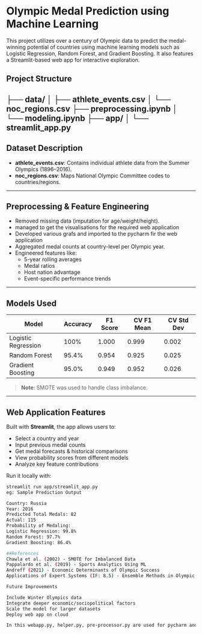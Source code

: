 #  Olympic Medal Prediction using Machine Learning

This project utilizes over a century of Olympic data to predict the medal-winning potential of countries using machine learning models such as Logistic Regression, Random Forest, and Gradient Boosting. It also features a Streamlit-based web app for interactive exploration.

## Project Structure

├── data/ │ ├── athlete_events.csv │ └── noc_regions.csv ├── preprocessing.ipynb │ └── modeling.ipynb ├── app/ │ └── streamlit_app.py 
---

##  Dataset Description

- **athlete_events.csv**: Contains individual athlete data from the Summer Olympics (1896–2016).
- **noc_regions.csv**: Maps National Olympic Committee codes to countries/regions.

---

## Preprocessing & Feature Engineering
- Removed missing data (imputation for age/weight/height).
- managed to get the visualisations for the required web application
- Developed various grafs and imported to the pycharm fir the web application
- Aggregated medal counts at country-level per Olympic year.
- Engineered features like:
  - 5-year rolling averages
  - Medal ratios
  - Host nation advantage
  - Event-specific performance trends

---

## Models Used

| Model               | Accuracy | F1 Score | CV F1 Mean | CV Std Dev |
|---------------------|----------|----------|-------------|-------------|
| Logistic Regression | 100%     | 1.000     | 0.999       | 0.002       |
| Random Forest       | 95.4%    | 0.954     | 0.925       | 0.025       |
| Gradient Boosting   | 95.0%    | 0.949     | 0.952       | 0.026       |

> **Note**: SMOTE was used to handle class imbalance.

---

##  Web Application Features

Built with **Streamlit**, the app allows users to:

- Select a country and year
- Input previous medal counts
- Get medal forecasts & historical comparisons
- View probability scores from different models
- Analyze key feature contributions

Run it locally with:

```bash
streamlit run app/streamlit_app.py
eg: Sample Prediction Output

Country: Russia
Year: 2016
Predicted Total Medals: 82
Actual: 115
Probability of Medaling:
Logistic Regression: 99.8%
Random Forest: 97.7%
Gradient Boosting: 86.4%

##References
Chawla et al. (2002) - SMOTE for Imbalanced Data
Pappalardo et al. (2019) - Sports Analytics Using ML
Andreff (2021) - Economic Determinants of Olympic Success
Applications of Expert Systems (IF: 8.5) - Ensemble Methods in Olympic Prediction

Future Improvements

Include Winter Olympics data
Integrate deeper economic/sociopolitical factors
Scale the model for larger datasets
Deploy web app on cloud

In this webapp.py, helper.py, pre-processor.py are used for pycharm and the python jupyter code is stored in DATA SCIENCE PROJECT.pynb
